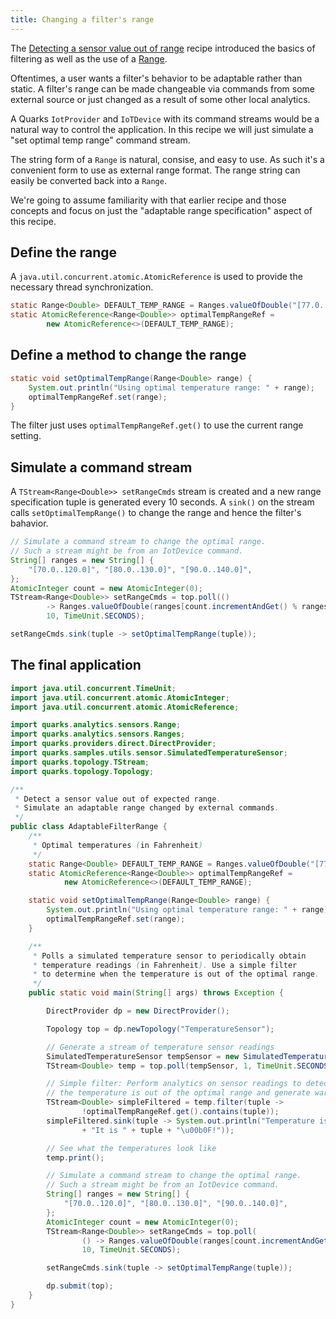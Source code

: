 ```yaml
---
title: Changing a filter's range
---
```


The [Detecting a sensor value out of range](recipe_value_out_of_range.html) recipe introduced the basics of filtering as well as the use of a [Range](http://quarks-edge.github.io/quarks/docs/javadoc/quarks/analytics/sensors/Range.html).

Oftentimes, a user wants a filter's behavior to be adaptable rather than static. A filter's range can be made changeable via commands from some external source or just changed as a result of some other local analytics.

A Quarks `IotProvider` and `IoTDevice` with its command streams would be a natural way to control the application. In this recipe we will just simulate a "set optimal temp range" command stream.

The string form of a `Range` is natural, consise, and easy to use. As such it's a convenient form to use as external range format. The range string can easily be converted back into a `Range`.

We're going to assume familiarity with that earlier recipe and those concepts and focus on just the "adaptable range specification" aspect of this recipe.

## Define the range

A `java.util.concurrent.atomic.AtomicReference` is used to provide the necessary thread synchronization.

```java
static Range<Double> DEFAULT_TEMP_RANGE = Ranges.valueOfDouble("[77.0..91.0]");
static AtomicReference<Range<Double>> optimalTempRangeRef =
        new AtomicReference<>(DEFAULT_TEMP_RANGE);
```

## Define a method to change the range

```java
static void setOptimalTempRange(Range<Double> range) {
    System.out.println("Using optimal temperature range: " + range);
    optimalTempRangeRef.set(range);
}
```

The filter just uses `optimalTempRangeRef.get()` to use the current range setting.

## Simulate a command stream

A `TStream<Range<Double>> setRangeCmds` stream is created and a new range specification tuple is generated every 10 seconds.  A `sink()` on the stream calls `setOptimalTempRange()` to change the range and hence the filter's bahavior.

```java
// Simulate a command stream to change the optimal range.
// Such a stream might be from an IotDevice command.
String[] ranges = new String[] {
    "[70.0..120.0]", "[80.0..130.0]", "[90.0..140.0]",
};
AtomicInteger count = new AtomicInteger(0);
TStream<Range<Double>> setRangeCmds = top.poll(()
        -> Ranges.valueOfDouble(ranges[count.incrementAndGet() % ranges.length]),
        10, TimeUnit.SECONDS);

setRangeCmds.sink(tuple -> setOptimalTempRange(tuple));
```

## The final application

```java
import java.util.concurrent.TimeUnit;
import java.util.concurrent.atomic.AtomicInteger;
import java.util.concurrent.atomic.AtomicReference;

import quarks.analytics.sensors.Range;
import quarks.analytics.sensors.Ranges;
import quarks.providers.direct.DirectProvider;
import quarks.samples.utils.sensor.SimulatedTemperatureSensor;
import quarks.topology.TStream;
import quarks.topology.Topology;

/**
 * Detect a sensor value out of expected range.
 * Simulate an adaptable range changed by external commands.
 */
public class AdaptableFilterRange {
    /**
     * Optimal temperatures (in Fahrenheit)
     */
    static Range<Double> DEFAULT_TEMP_RANGE = Ranges.valueOfDouble("[77.0..91.0]");
    static AtomicReference<Range<Double>> optimalTempRangeRef =
            new AtomicReference<>(DEFAULT_TEMP_RANGE);

    static void setOptimalTempRange(Range<Double> range) {
        System.out.println("Using optimal temperature range: " + range);
        optimalTempRangeRef.set(range);
    }

    /**
     * Polls a simulated temperature sensor to periodically obtain
     * temperature readings (in Fahrenheit). Use a simple filter
     * to determine when the temperature is out of the optimal range.
     */
    public static void main(String[] args) throws Exception {

        DirectProvider dp = new DirectProvider();

        Topology top = dp.newTopology("TemperatureSensor");

        // Generate a stream of temperature sensor readings
        SimulatedTemperatureSensor tempSensor = new SimulatedTemperatureSensor();
        TStream<Double> temp = top.poll(tempSensor, 1, TimeUnit.SECONDS);

        // Simple filter: Perform analytics on sensor readings to detect when
        // the temperature is out of the optimal range and generate warnings
        TStream<Double> simpleFiltered = temp.filter(tuple ->
                !optimalTempRangeRef.get().contains(tuple));
        simpleFiltered.sink(tuple -> System.out.println("Temperature is out of range! "
                + "It is " + tuple + "\u00b0F!"));

        // See what the temperatures look like
        temp.print();

        // Simulate a command stream to change the optimal range.
        // Such a stream might be from an IotDevice command.
        String[] ranges = new String[] {
            "[70.0..120.0]", "[80.0..130.0]", "[90.0..140.0]",
        };
        AtomicInteger count = new AtomicInteger(0);
        TStream<Range<Double>> setRangeCmds = top.poll(
                () -> Ranges.valueOfDouble(ranges[count.incrementAndGet() % ranges.length]),
                10, TimeUnit.SECONDS);

        setRangeCmds.sink(tuple -> setOptimalTempRange(tuple));

        dp.submit(top);
    }
}
```
